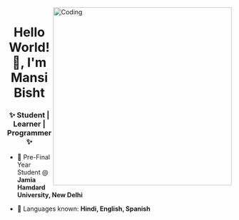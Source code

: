 <img align="right" alt="Coding" width="400" src="https://cdn.dribbble.com/users/2646423/screenshots/5507196/computer.gif">
<h1 align="center">Hello World!👋, I'm Mansi Bisht</h1>
<h3 align="center">✨ Student | Learner | Programmer ✨</h3>

- 🔭 Pre-Final Year Student @ **Jamia Hamdard University, New Delhi**

- 💬 Languages known: **Hindi, English, Spanish**


